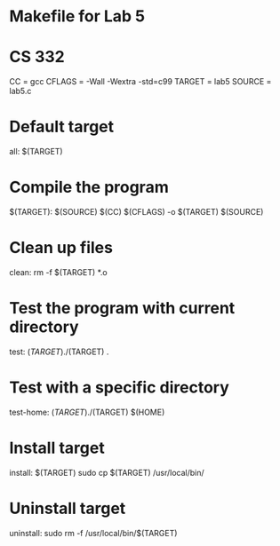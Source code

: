 # Makefile for Lab 5
# CS 332

CC = gcc
CFLAGS = -Wall -Wextra -std=c99
TARGET = lab5
SOURCE = lab5.c

# Default target
all: $(TARGET)

# Compile the program
$(TARGET): $(SOURCE)
	$(CC) $(CFLAGS) -o $(TARGET) $(SOURCE)

# Clean up files
clean:
	rm -f $(TARGET) *.o

# Test the program with current directory
test: $(TARGET)
	./$(TARGET) .

# Test with a specific directory
test-home: $(TARGET)
	./$(TARGET) $(HOME)

# Install target
install: $(TARGET)
	sudo cp $(TARGET) /usr/local/bin/

# Uninstall target
uninstall:
	sudo rm -f /usr/local/bin/$(TARGET)
